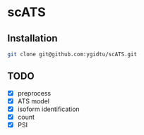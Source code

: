 # scATS

## Installation

```bash
git clone git@github.com:ygidtu/scATS.git
```

## TODO

- [x] preprocess
- [x] ATS model
- [x] isoform identification
- [x] count
- [x] PSI
